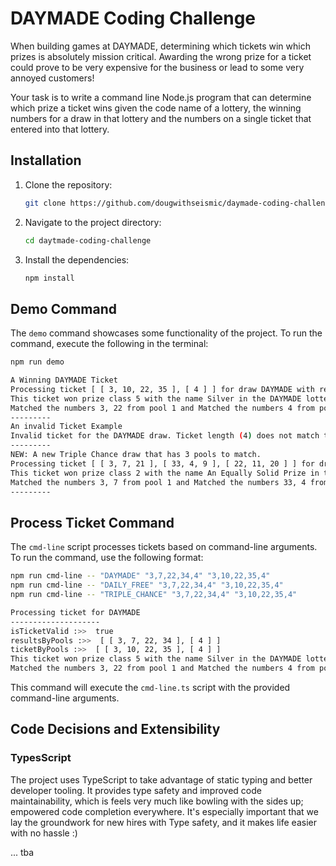 # DAYMADE Coding Challenge

When building games at DAYMADE, determining which tickets win which
prizes is absolutely mission critical. Awarding the wrong prize for a ticket
could prove to be very expensive for the business or lead to some very
annoyed customers!

Your task is to write a command line Node.js program that can determine
which prize a ticket wins given the code name of a lottery, the winning
numbers for a draw in that lottery and the numbers on a single ticket that
entered into that lottery.

## Installation

1. Clone the repository:

   ```bash
   git clone https://github.com/dougwithseismic/daymade-coding-challenge.git
   ```

2. Navigate to the project directory:

   ```bash
   cd daytmade-coding-challenge
   ```

3. Install the dependencies:

   ```bash
   npm install
   ```

## Demo Command

The `demo` command showcases some functionality of the project. To run the command, execute the following in the terminal:

```bash
npm run demo

A Winning DAYMADE Ticket
Processing ticket [ [ 3, 10, 22, 35 ], [ 4 ] ] for draw DAYMADE with results [ [ 3, 7, 22, 34 ], [ 4 ] ]
This ticket won prize class 5 with the name Silver in the DAYMADE lottery.
Matched the numbers 3, 22 from pool 1 and Matched the numbers 4 from pool Bonus
---------
An invalid Ticket Example
Invalid ticket for the DAYMADE draw. Ticket length (4) does not match total pool length (5)
---------
NEW: A new Triple Chance draw that has 3 pools to match.
Processing ticket [ [ 3, 7, 21 ], [ 33, 4, 9 ], [ 22, 11, 20 ] ] for draw TRIPLE_CHANCE with results [ [ 3, 7, 22 ], [ 33, 4, 2 ], [ 23, 11, 20 ] ]
This ticket won prize class 2 with the name An Equally Solid Prize in the TRIPLE_CHANCE lottery.
Matched the numbers 3, 7 from pool 1 and Matched the numbers 33, 4 from pool 2 and Matched the numbers 11, 20 from pool 3
---------
```

## Process Ticket Command

The `cmd-line` script processes tickets based on command-line arguments. To run the command, use the following format:

```bash
npm run cmd-line -- "DAYMADE" "3,7,22,34,4" "3,10,22,35,4"
npm run cmd-line -- "DAILY_FREE" "3,7,22,34,4" "3,10,22,35,4"
npm run cmd-line -- "TRIPLE_CHANCE" "3,7,22,34,4" "3,10,22,35,4"

Processing ticket for DAYMADE
--------------------
isTicketValid :>>  true
resultsByPools :>>  [ [ 3, 7, 22, 34 ], [ 4 ] ]
ticketByPools :>>  [ [ 3, 10, 22, 35 ], [ 4 ] ]
This ticket won prize class 5 with the name Silver in the DAYMADE lottery.
Matched the numbers 3, 22 from pool 1 and Matched the numbers 4 from pool Bonus
```

This command will execute the `cmd-line.ts` script with the provided command-line arguments.

## Code Decisions and Extensibility

### TypesScript

The project uses TypeScript to take advantage of static typing and better developer tooling. It provides type safety and improved code maintainability, which is feels very much like bowling with the sides up; empowered code completion everywhere. It's especially important that we lay the groundwork for new hires with Type safety, and it makes life easier with no hassle :)

... tba